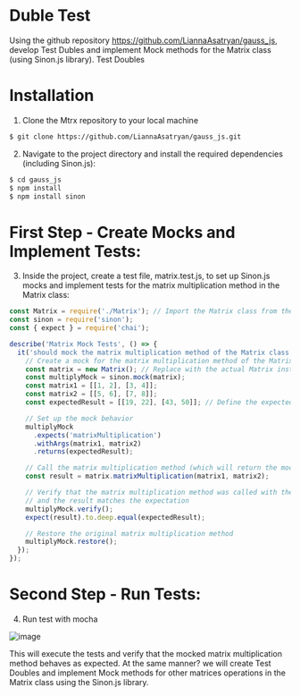 # Duble Test
Using the github repository https://github.com/LiannaAsatryan/gauss_js,
develop Test Dubles and implement Mock methods for the Matrix class (using Sinon.js library).
Test Doubles
# Installation
1. Clone the Mtrx repository to your local machine
```sh
$ git clone https://github.com/LiannaAsatryan/gauss_js.git
```
2. Navigate to the project directory and install the required dependencies (including Sinon.js):
```sh
$ cd gauss_js
$ npm install
$ npm install sinon
```
# First Step - Create Mocks and Implement Tests:
3. Inside the project, create a test file, matrix.test.js, to set up Sinon.js mocks and implement tests for the matrix multiplication method in the Matrix class:
```js
const Matrix = require('./Matrix'); // Import the Matrix class from the project
const sinon = require('sinon');
const { expect } = require('chai');

describe('Matrix Mock Tests', () => {
  it('should mock the matrix multiplication method of the Matrix class', () => {
    // Create a mock for the matrix multiplication method of the Matrix class
    const matrix = new Matrix(); // Replace with the actual Matrix instance
    const multiplyMock = sinon.mock(matrix);
    const matrix1 = [[1, 2], [3, 4]];
    const matrix2 = [[5, 6], [7, 8]];
    const expectedResult = [[19, 22], [43, 50]]; // Define the expected result

    // Set up the mock behavior
    multiplyMock
      .expects('matrixMultiplication')
      .withArgs(matrix1, matrix2)
      .returns(expectedResult);

    // Call the matrix multiplication method (which will return the mock result)
    const result = matrix.matrixMultiplication(matrix1, matrix2);

    // Verify that the matrix multiplication method was called with the correct arguments
    // and the result matches the expectation
    multiplyMock.verify();
    expect(result).to.deep.equal(expectedResult);

    // Restore the original matrix multiplication method
    multiplyMock.restore();
  });
});
```
# Second Step - Run Tests:
4. Run test with mocha

![image](https://github.com/YuriyK2022/test_doubles/assets/118524489/3cad5226-174d-4cef-b6d3-d4a386f03b57)

This will execute the tests and verify that the mocked matrix multiplication method behaves as expected.
At the same manner? we will create Test Doubles and implement Mock methods for other matrices operations in the Matrix class using the Sinon.js library.

